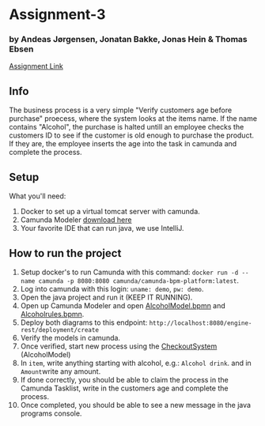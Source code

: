 # Assignment-3   
###   by Andeas Jørgensen, Jonatan Bakke, Jonas Hein & Thomas  Ebsen
[Assignment Link](MP2-BPMN.pdf)  

## Info
The business process is a very simple "Verify customers age before purchase" proecess, where the system looks at the items name.
If the name contains "Alcohol", the purchase is halted untill an employee checks the customers ID to see if the customer is old enough to purchase the product.
If they are, the employee inserts the age into the task in camunda and complete the process.

## Setup
What you'll need:
1. Docker to set up a virtual tomcat server with camunda.
2. Camunda Modeler [download here](https://camunda.com/download/modeler/)
3. Your favorite IDE that can run java, we use IntelliJ.

## How to run the project
1. Setup docker's to run Camunda with this command: `docker run -d --name camunda -p 8080:8080 camunda/camunda-bpm-platform:latest`.
2. Log into camunda with this login: `uname: demo`, `pw: demo`.
3. Open the java project and run it (KEEP IT RUNNING).
4. Open up Camunda Modeler and open [AlcoholModel.bpmn](/src/main/resources/AlcoholModel.bpmn) and [Alcoholrules.bpmn](/Alcoholrules.dmn).
5. Deploy both diagrams to this endpoint: `http://localhost:8080/engine-rest/deployment/create`
6. Verify the models in camunda.
7. Once verified, start new process using the [CheckoutSystem](http://localhost:8080/camunda/app/tasklist/default/#/?filter=b2c46c2c-1384-11eb-a56f-0242ac110002&sorting=%5B%7B%22sortBy%22:%22created%22,%22sortOrder%22:%22desc%22%7D%5D&processStart=Alcohol) (AlcoholModel) 
8. In `item`, write anything starting with alcohol, e.g.: `Alcohol drink`. and in `Amount`write any amount.
9. If done correctly, you should be able to claim the process in the Camunda Tasklist, write in the customers age and complete the process.
10. Once completed, you should be able to see a new message in the java programs console.

